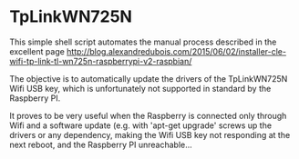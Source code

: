 # TpLinkWN725N
This simple shell script automates the manual process described in the excellent page http://blog.alexandredubois.com/2015/06/02/installer-cle-wifi-tp-link-tl-wn725n-raspberrypi-v2-raspbian/

The objective is to automatically update the drivers of the TpLinkWN725N Wifi USB key, which is unfortunately not
supported in standard by the Raspberry PI.

It proves to be very useful when the Raspberry is connected only through Wifi and a software update (e.g. with 
'apt-get upgrade' screws up the drivers or any dependency, making the Wifi USB key not responding at the next reboot, and the Raspberry PI unreachable...



